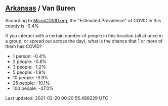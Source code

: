 
## [Arkansas](/united-states/arkansas) / Van Buren

According to [MicroCOVID.org](http://microcovid.org),
the "Estimated Prevalence" of COVID in this county is -0.4%

If you interact with a certain number of people in this location
(all at once in a group, or spread out across the day), what is the chance that
1 or more of them has COVID?

- 1 person: -0.4%
- 2 people: -0.8%
- 3 people: -1.2%
- 5 people: -1.9%
- 10 people: -3.9%
- 25 people: -10.1%
- 100 people: -47.0%

Last updated: 2021-02-20 00:20:55.488229 UTC
